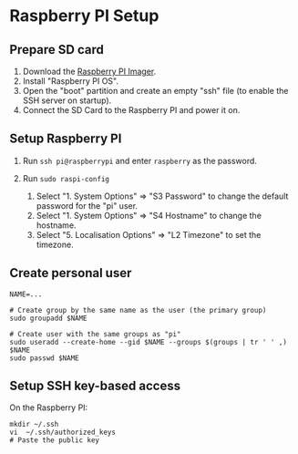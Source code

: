# Raspberry PI Setup

## Prepare SD card

1. Download the [Raspberry PI Imager][1].
2. Install "Raspberry PI OS".
3. Open the "boot" partition and create an empty "ssh" file (to enable the SSH server on startup).
4. Connect the SD Card to the Raspberry PI and power it on.

## Setup Raspberry PI

1. Run `ssh pi@raspberrypi` and enter `raspberry` as the password.
2. Run `sudo raspi-config`

   1. Select "1. System Options" => "S3 Password" to change the default password for the "pi" user.
   2. Select "1. System Options" => "S4 Hostname" to change the hostname.
   3. Select "5. Localisation Options" => "L2 Timezone" to set the timezone.

## Create personal user

```
NAME=...

# Create group by the same name as the user (the primary group)
sudo groupadd $NAME

# Create user with the same groups as "pi"
sudo useradd --create-home --gid $NAME --groups $(groups | tr ' ' ,) $NAME
sudo passwd $NAME
```

## Setup SSH key-based access

On the Raspberry PI:

```
mkdir ~/.ssh
vi  ~/.ssh/authorized_keys
# Paste the public key
```

[1]: https://www.raspberrypi.org/software/

